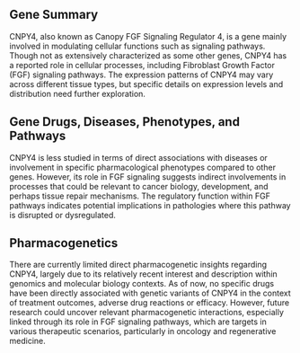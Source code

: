 ## Gene Summary
CNPY4, also known as Canopy FGF Signaling Regulator 4, is a gene mainly involved in modulating cellular functions such as signaling pathways. Though not as extensively characterized as some other genes, CNPY4 has a reported role in cellular processes, including Fibroblast Growth Factor (FGF) signaling pathways. The expression patterns of CNPY4 may vary across different tissue types, but specific details on expression levels and distribution need further exploration.

## Gene Drugs, Diseases, Phenotypes, and Pathways
CNPY4 is less studied in terms of direct associations with diseases or involvement in specific pharmacological phenotypes compared to other genes. However, its role in FGF signaling suggests indirect involvements in processes that could be relevant to cancer biology, development, and perhaps tissue repair mechanisms. The regulatory function within FGF pathways indicates potential implications in pathologies where this pathway is disrupted or dysregulated.

## Pharmacogenetics
There are currently limited direct pharmacogenetic insights regarding CNPY4, largely due to its relatively recent interest and description within genomics and molecular biology contexts. As of now, no specific drugs have been directly associated with genetic variants of CNPY4 in the context of treatment outcomes, adverse drug reactions or efficacy. However, future research could uncover relevant pharmacogenetic interactions, especially linked through its role in FGF signaling pathways, which are targets in various therapeutic scenarios, particularly in oncology and regenerative medicine.